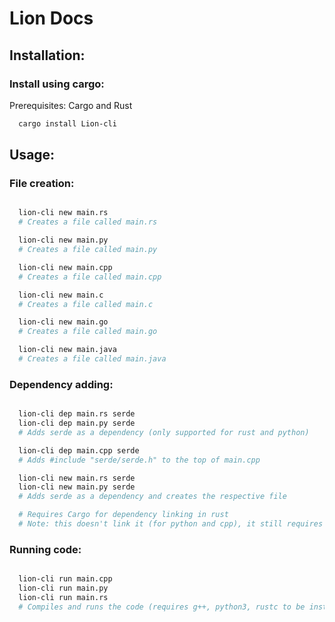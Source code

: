 # Lion Docs

## Installation:
### Install using cargo:
Prerequisites: Cargo and Rust

```bash
  cargo install Lion-cli
```

## Usage:


### File creation:
```bash

  lion-cli new main.rs
  # Creates a file called main.rs

  lion-cli new main.py
  # Creates a file called main.py

  lion-cli new main.cpp
  # Creates a file called main.cpp

  lion-cli new main.c
  # Creates a file called main.c

  lion-cli new main.go
  # Creates a file called main.go

  lion-cli new main.java
  # Creates a file called main.java

```


### Dependency adding:

```bash

  lion-cli dep main.rs serde
  lion-cli dep main.py serde
  # Adds serde as a dependency (only supported for rust and python)

  lion-cli dep main.cpp serde
  # Adds #include "serde/serde.h" to the top of main.cpp

  lion-cli new main.rs serde
  lion-cli new main.py serde
  # Adds serde as a dependency and creates the respective file

  # Requires Cargo for dependency linking in rust
  # Note: this doesn't link it (for python and cpp), it still requires you to create the CMake file

```

### Running code:

```bash

  lion-cli run main.cpp
  lion-cli run main.py
  lion-cli run main.rs
  # Compiles and runs the code (requires g++, python3, rustc to be installed)

```
